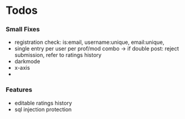 # Todos

### Small Fixes

- registration check: is:email, username:unique, email:unique,
- single entry per user per prof/mod combo -> if double post: reject submission, refer to ratings history
- darkmode
- x-axis
-

### Features

- editable ratings history
- sql injection protection
